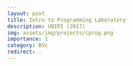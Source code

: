 ```yaml
---
layout: post
title: Intro to Programming Laboratory
description: UNIPI (2017)
img: assets/img/projects/cprog.png
importance: 1
category: BSc
redirect: .
---
```

